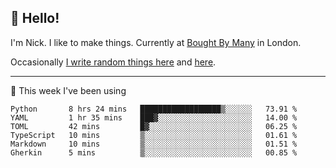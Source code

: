 ## 👋 Hello! 

I'm Nick. I like to make things. Currently at [Bought By Many](https://boughtbymany.com) in London.

Occasionally [I write random things here](https://nicksnell.com) and [here](https://twitter.com/nicksnell).

-------

🚀 This week I've been using

<!--START_SECTION:waka-->

```text
Python       8 hrs 24 mins   ██████████████████▒░░░░░░   73.91 %
YAML         1 hr 35 mins    ███▓░░░░░░░░░░░░░░░░░░░░░   14.00 %
TOML         42 mins         █▓░░░░░░░░░░░░░░░░░░░░░░░   06.25 %
TypeScript   10 mins         ▒░░░░░░░░░░░░░░░░░░░░░░░░   01.61 %
Markdown     10 mins         ▒░░░░░░░░░░░░░░░░░░░░░░░░   01.51 %
Gherkin      5 mins          ▒░░░░░░░░░░░░░░░░░░░░░░░░   00.85 %
```

<!--END_SECTION:waka-->
